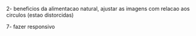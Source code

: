 2- beneficios da alimentacao natural,
ajustar as imagens com relacao aos circulos (estao distorcidas)

7- fazer responsivo
